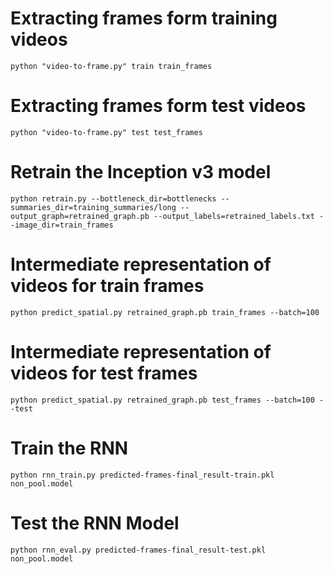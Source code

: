 # Extracting frames form training videos 
```shell
python "video-to-frame.py" train train_frames
```

# Extracting frames form test videos
```shell
python "video-to-frame.py" test test_frames
```

# Retrain the Inception v3 model
```shell
python retrain.py --bottleneck_dir=bottlenecks --summaries_dir=training_summaries/long --output_graph=retrained_graph.pb --output_labels=retrained_labels.txt --image_dir=train_frames
```

# Intermediate representation of videos for train frames
```shell
python predict_spatial.py retrained_graph.pb train_frames --batch=100
```

# Intermediate representation of videos for test frames
```shell
python predict_spatial.py retrained_graph.pb test_frames --batch=100 --test
```

# Train the RNN
```shell
python rnn_train.py predicted-frames-final_result-train.pkl non_pool.model
```

# Test the RNN Model
```shell
python rnn_eval.py predicted-frames-final_result-test.pkl non_pool.model
```